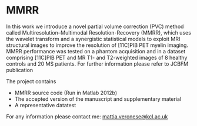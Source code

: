 # MMRR
In this work we introduce a novel partial volume correction (PVC) method called Multiresolution–Multimodal Resolution-Recovery (MMRR), which uses the wavelet transform and a synergistic statistical models to exploit MRI structural images to improve the resolution of [11C]PIB PET myelin imaging. 
MMRR performance was tested on a phantom acquisition and in a dataset comprising [11C]PIB PET and MR T1- and T2-weighted images of 8 healthy controls and 20 MS patients. For further information please refer to JCBFM publication

The project contains
- MMRR source code (Run in Matlab 2012b)
- The accepted version of the manuscript and supplementary material
- A representative datatest

For any information please contact me: mattia.veronese@kcl.ac.uk
